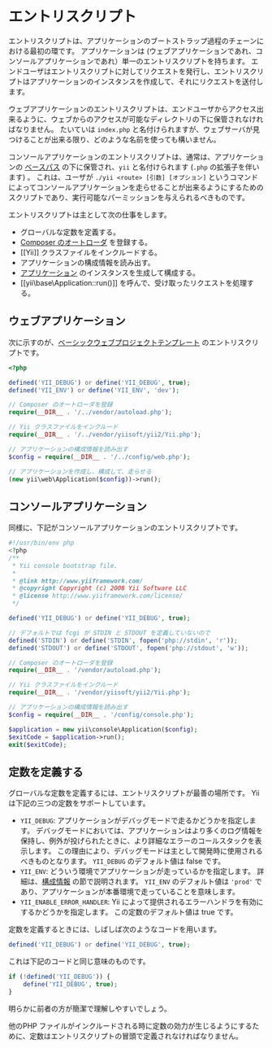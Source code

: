 エントリスクリプト
==================

エントリスクリプトは、アプリケーションのブートストラップ過程のチェーンにおける最初の環です。
アプリケーションは (ウェブアプリケーションであれ、コンソールアプリケーションであれ）単一のエントリスクリプトを持ちます。
エンドユーザはエントリスクリプトに対してリクエストを発行し、エントリスクリプトはアプリケーションのインスタンスを作成して、それにリクエストを送付します。

ウェブアプリケーションのエントリスクリプトは、エンドユーザからアクセス出来るように、ウェブからのアクセスが可能なディレクトリの下に保管されなければなりません。
たいていは `index.php` と名付けられますが、ウェブサーバが見つけることが出来る限り、どのような名前を使っても構いません。

コンソールアプリケーションのエントリスクリプトは、通常は、アプリケーションの [ベースパス](structure-applications.md) の下に保管され、`yii` と名付けられます (`.php` の拡張子を伴います) 。
これは、ユーザが `./yii <route> [引数] [オプション]` というコマンドによってコンソールアプリケーションを走らせることが出来るようにするためのスクリプトであり、実行可能なパーミッションを与えられるべきものです。

エントリスクリプトは主として次の仕事をします。

* グローバルな定数を定義する。
* [Composer のオートローダ](http://getcomposer.org/doc/01-basic-usage.md#autoloading) を登録する。
* [[Yii]] クラスファイルをインクルードする。
* アプリケーションの構成情報を読み出す。
* [アプリケーション](structure-applications.md) のインスタンスを生成して構成する。
* [[yii\base\Application::run()]] を呼んで、受け取ったリクエストを処理する。


## ウェブアプリケーション<span id="web-applications"></span>

次に示すのが、[ベーシックウェブプロジェクトテンプレート](start-installation.md) のエントリスクリプトです。

```php
<?php

defined('YII_DEBUG') or define('YII_DEBUG', true);
defined('YII_ENV') or define('YII_ENV', 'dev');

// Composer のオートローダを登録
require(__DIR__ . '/../vendor/autoload.php');

// Yii クラスファイルをインクルード
require(__DIR__ . '/../vendor/yiisoft/yii2/Yii.php');

// アプリケーションの構成情報を読み出す
$config = require(__DIR__ . '/../config/web.php');

// アプリケーションを作成し、構成して、走らせる
(new yii\web\Application($config))->run();
```


## コンソールアプリケーション<span id="console-applications"></span>

同様に、下記がコンソールアプリケーションのエントリスクリプトです。

```php
#!/usr/bin/env php
<?php
/**
 * Yii console bootstrap file.
 *
 * @link http://www.yiiframework.com/
 * @copyright Copyright (c) 2008 Yii Software LLC
 * @license http://www.yiiframework.com/license/
 */

defined('YII_DEBUG') or define('YII_DEBUG', true);

// デフォルトでは fcgi が STDIN と STDOUT を定義していないので
defined('STDIN') or define('STDIN', fopen('php://stdin', 'r'));
defined('STDOUT') or define('STDOUT', fopen('php://stdout', 'w'));

// Composer のオートローダを登録
require(__DIR__ . '/vendor/autoload.php');

// Yii クラスファイルをインクルード
require(__DIR__ . '/vendor/yiisoft/yii2/Yii.php');

// アプリケーションの構成情報を読み出す
$config = require(__DIR__ . '/config/console.php');

$application = new yii\console\Application($config);
$exitCode = $application->run();
exit($exitCode);
```


## 定数を定義する<span id="defining-constants"></span>

グローバルな定数を定義するには、エントリスクリプトが最善の場所です。
Yii は下記の三つの定数をサポートしています。

* `YII_DEBUG`: アプリケーションがデバッグモードで走るかどうかを指定します。
  デバッグモードにおいては、アプリケーションはより多くのログ情報を保持し、例外が投げられたときに、より詳細なエラーのコールスタックを表示します。
  この理由により、デバッグモードは主として開発時に使用されるべきものとなります。
  `YII_DEBUG` のデフォルト値は false です。
* `YII_ENV`: どういう環境でアプリケーションが走っているかを指定します。
  詳細は、[構成情報](concept-configurations.md#environment-constants) の節で説明されます。
  `YII_ENV` のデフォルト値は `'prod'` であり、アプリケーションが本番環境で走っていることを意味します。
* `YII_ENABLE_ERROR_HANDLER`: Yii によって提供されるエラーハンドラを有効にするかどうかを指定します。
  この定数のデフォルト値は true です。

定数を定義するときには、しばしば次のようなコードを用います。

```php
defined('YII_DEBUG') or define('YII_DEBUG', true);
```

これは下記のコードと同じ意味のものです。

```php
if (!defined('YII_DEBUG')) {
    define('YII_DEBUG', true);
}
```

明らかに前者の方が簡潔で理解しやすいでしょう。

他のPHP ファイルがインクルードされる時に定数の効力が生じるようにするために、定数はエントリスクリプトの冒頭で定義されなければなりません。
